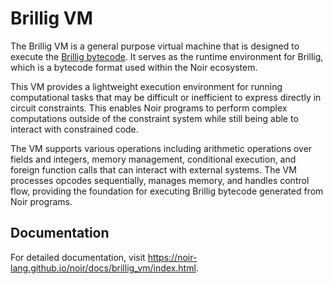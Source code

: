 # Brillig VM
The Brillig VM is a general purpose virtual machine that is designed to execute the [Brillig bytecode](../brillig/README.md).
It serves as the runtime environment for Brillig, which is a bytecode format used within the Noir ecosystem.

This VM provides a lightweight execution environment for running computational tasks that may be difficult or inefficient to express directly in circuit constraints. This enables Noir programs to perform complex computations outside of the constraint system while still being able to interact with constrained code.

The VM supports various operations including arithmetic operations over fields and integers, memory management, conditional execution, and foreign function calls that can interact with external systems. The VM processes opcodes sequentially, manages memory, and handles control flow, providing the foundation for executing Brillig bytecode generated from Noir programs.

## Documentation

For detailed documentation, visit <https://noir-lang.github.io/noir/docs/brillig_vm/index.html>.